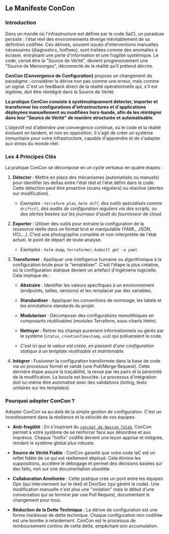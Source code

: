 ## Le Manifeste ConCon

### Introduction

Dans un monde où l'infrastructure est définie par le code (IaC), un paradoxe persiste : l'état réel des environnements diverge inévitablement de sa définition codifiée. Ces dérives, souvent issues d'interventions manuelles nécessaires (diagnostics, hotfixes), sont traitées comme des anomalies à écraser, entraînant une perte d'information et une fragilité systémique. Le code, censé être la "Source de Vérité", devient progressivement une "Source de Mensonges", déconnecté de la réalité qu'il prétend décrire.

**ConCon (Convergence de Configuration)** propose un changement de paradigme : considérer la dérive non pas comme une erreur, mais comme un signal. C'est un feedback direct de la réalité opérationnelle qui, s'il est légitime, doit être réintégré dans la Source de Vérité.

**La pratique ConCon consiste à systématiquement détecter, importer et transformer les configurations d'infrastructures et d'applications déployées manuellement ou modifiées hors-bande, afin de les réintégrer dans leur "Source de Vérité" de manière structurée et automatisable.**

L'objectif est d'atteindre une convergence continue, où le code et la réalité évoluent en tandem, et non en opposition. Il s'agit de créer un système immunitaire pour votre infrastructure, capable d'apprendre et de s'adapter aux stress du monde réel.

### Les 4 Principes Clés

La pratique ConCon se décompose en un cycle vertueux en quatre étapes :

1. **Détecter** : Mettre en place des mécanismes (automatisés ou manuels) pour identifier les deltas entre l'état réel et l'état défini dans le code. Cette détection peut être proactive (scans réguliers) ou réactive (alertes sur modification).

   * _Exemples : `terraform plan`, `helm diff`, des outils spécialisés comme `driftctl`, des audits de configuration réguliers via des scripts, ou des alertes basées sur les journaux d'audit du fournisseur de cloud._

2. **Exporter** : Utiliser des outils pour extraire la configuration de la ressource réelle dans un format brut et manipulable (YAML, JSON, HCL...). C'est une photographie complète et non-interprétée de l'état actuel, le point de départ de toute analyse.

   * _Exemples : `helm-dump`, `terraformer`, `kubectl get -o yaml`._

3. **Transformer** : Appliquer une intelligence humaine ou algorithmique à la configuration brute pour la "templatiser". C'est l'étape la plus créative, où la configuration statique devient un artefact d'ingénierie logicielle. Cela implique de :

   * **Abstraire** : Identifier les valeurs spécifiques à un environnement (endpoints, tailles, versions) et les remplacer par des variables.

   * **Standardiser** : Appliquer les conventions de nommage, les labels et les annotations standards du projet.

   * **Modulariser** : Décomposer des configurations monolithiques en composants réutilisables (modules Terraform, sous-charts Helm).

   * **Nettoyer** : Retirer les champs purement informationnels ou gérés par le système (`status`, `creationTimestamp`, `uid`) qui pollueraient le code.

   * _C'est ici que la valeur est créée, en passant d'une configuration statique à un template réutilisable et maintenable._

4. **Intégrer** : Fusionner la configuration transformée dans la base de code via un processus formel et validé (une Pull/Merge Request). Cette dernière étape assure la traçabilité, la revue par les pairs et la pérennité de la modification. La boucle est bouclée. Le processus d'intégration doit lui-même être automatisé avec des validations (linting, tests unitaires sur les templates).

### Pourquoi adopter ConCon ?

Adopter ConCon va au-delà de la simple gestion de configuration. C'est un investissement dans la résilience et la vélocité de vos équipes.

* **Anti-fragilité** : En s'inspirant du [`concept de Nassim Taleb`](https://www.fnac.com/a6103630/Nassim-Nicholas-Taleb-Antifragile), ConCon permet à votre système de se renforcer face aux désordres et aux imprévus. Chaque "hotfix" codifié devient une leçon apprise et intégrée, rendant le système global plus robuste.

* **Source de Vérité Fiable** : ConCon garantit que votre code IaC est un reflet fidèle de ce qui est réellement déployé. Cela élimine les suppositions, accélère le débogage et permet des décisions basées sur des faits, non sur une documentation obsolète.

* **Collaboration Améliorée** : Cette pratique crée un pont entre les équipes Ops (qui interviennent sur le réel) et Dev/Sec (qui gèrent le code). Une modification manuelle n'est plus une "violation" mais le début d'une conversation qui se termine par une Pull Request, documentant le changement pour tous.

* **Réduction de la Dette Technique** : La dérive de configuration est une forme insidieuse de dette technique. Chaque configuration non codifiée est une bombe à retardement. ConCon est le processus de remboursement continu de cette dette, empêchant son accumulation.
